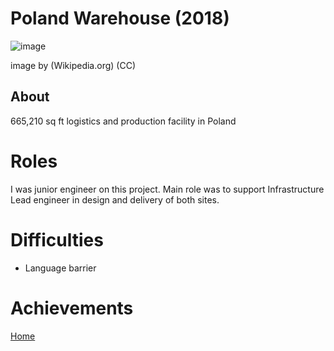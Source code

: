 # Poland Warehouse (2018)


![image](https://upload.wikimedia.org/wikipedia/commons/5/5a/Flag_of_Poland.jpg)

image by (Wikipedia.org) (CC)

## About

665,210 sq ft logistics and production facility in Poland

# Roles

I was junior engineer on this project. Main role was to support Infrastructure Lead engineer in design and delivery of both sites. 

# Difficulties

- Language barrier

# Achievements

[Home](../index.md)

